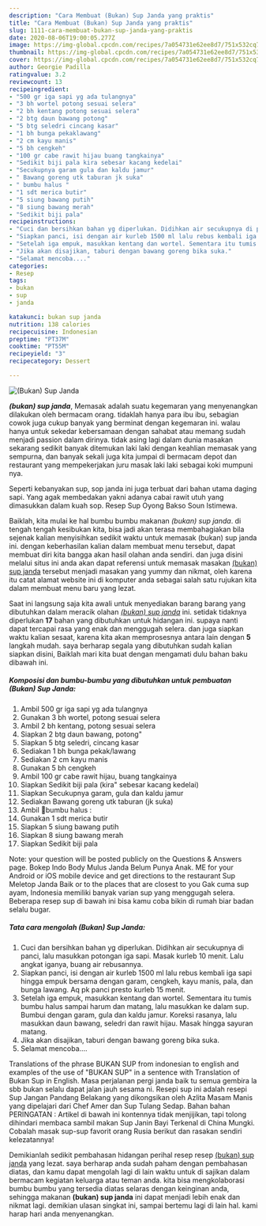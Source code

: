 ```yaml
---
description: "Cara Membuat (Bukan) Sup Janda yang praktis"
title: "Cara Membuat (Bukan) Sup Janda yang praktis"
slug: 1111-cara-membuat-bukan-sup-janda-yang-praktis
date: 2020-08-06T19:00:05.277Z
image: https://img-global.cpcdn.com/recipes/7a054731e62ee8d7/751x532cq70/bukan-sup-janda-foto-resep-utama.jpg
thumbnail: https://img-global.cpcdn.com/recipes/7a054731e62ee8d7/751x532cq70/bukan-sup-janda-foto-resep-utama.jpg
cover: https://img-global.cpcdn.com/recipes/7a054731e62ee8d7/751x532cq70/bukan-sup-janda-foto-resep-utama.jpg
author: Georgie Padilla
ratingvalue: 3.2
reviewcount: 13
recipeingredient:
- "500 gr iga sapi yg ada tulangnya"
- "3 bh wortel potong sesuai selera"
- "2 bh kentang potong sesuai selera"
- "2 btg daun bawang potong"
- "5 btg seledri cincang kasar"
- "1 bh bunga pekaklawang"
- "2 cm kayu manis"
- "5 bh cengkeh"
- "100 gr cabe rawit hijau buang tangkainya"
- "Sedikit biji pala kira sebesar kacang kedelai"
- "Secukupnya garam gula dan kaldu jamur"
- " Bawang goreng utk taburan jk suka"
- " bumbu halus "
- "1 sdt merica butir"
- "5 siung bawang putih"
- "8 siung bawang merah"
- "Sedikit biji pala"
recipeinstructions:
- "Cuci dan bersihkan bahan yg diperlukan. Didihkan air secukupnya di panci, lalu masukkan potongan iga sapi. Masak kurleb 10 menit. Lalu angkat iganya, buang air rebusannya."
- "Siapkan panci, isi dengan air kurleb 1500 ml lalu rebus kembali iga sapi hingga empuk bersama dengan garam, cengkeh, kayu manis, pala, dan bunga lawang. Aq pk panci presto kurleb 15 menit."
- "Setelah iga empuk, masukkan kentang dan wortel. Sementara itu tumis bumbu halus sampai harum dan matang, lalu masukkan ke dalam sup. Bumbui dengan garam, gula dan kaldu jamur. Koreksi rasanya, lalu masukkan daun bawang, seledri dan rawit hijau. Masak hingga sayuran matang."
- "Jika akan disajikan, taburi dengan bawang goreng bika suka."
- "Selamat mencoba...."
categories:
- Resep
tags:
- bukan
- sup
- janda

katakunci: bukan sup janda 
nutrition: 138 calories
recipecuisine: Indonesian
preptime: "PT37M"
cooktime: "PT55M"
recipeyield: "3"
recipecategory: Dessert

---
```



![(Bukan) Sup Janda](https://img-global.cpcdn.com/recipes/7a054731e62ee8d7/751x532cq70/bukan-sup-janda-foto-resep-utama.jpg)

<b><i>(bukan) sup janda</i></b>, Memasak adalah suatu kegemaran yang menyenangkan dilakukan oleh bermacam orang. tidaklah hanya para ibu ibu, sebagian cowok juga cukup banyak yang berminat dengan kegemaran ini. walau hanya untuk sekedar kebersamaan dengan sahabat atau memang sudah menjadi passion dalam dirinya. tidak asing lagi dalam dunia masakan sekarang sedikit banyak ditemukan laki laki dengan keahlian memasak yang sempurna, dan banyak sekali juga kita jumpai di bermacam depot dan restaurant yang mempekerjakan juru masak laki laki sebagai koki mumpuni nya.

Seperti kebanyakan sup, sop janda ini juga terbuat dari bahan utama daging sapi. Yang agak membedakan yakni adanya cabai rawit utuh yang dimasukkan dalam kuah sop. Resep Sup Oyong Bakso Soun Istimewa.

Baiklah, kita mulai ke hal bumbu bumbu makanan <i>(bukan) sup janda</i>. di tengah tengah kesibukan kita, bisa jadi akan terasa membahagiakan bila sejenak kalian menyisihkan sedikit waktu untuk memasak (bukan) sup janda ini. dengan keberhasilan kalian dalam membuat menu tersebut, dapat membuat diri kita bangga akan hasil olahan anda sendiri. dan juga disini melalui situs ini anda akan dapat referensi untuk memasak masakan <u>(bukan) sup janda</u> tersebut menjadi masakan yang yummy dan nikmat, oleh karena itu catat alamat website ini di komputer anda sebagai salah satu rujukan kita dalam membuat menu baru yang lezat.


Saat ini langsung saja kita awali untuk menyediakan barang barang yang dibutuhkan dalam meracik olahan <u><i>(bukan) sup janda</i></u> ini. setidak tidaknya diperlukan <b>17</b> bahan yang dibutuhkan untuk hidangan ini. supaya nanti dapat tercapai rasa yang enak dan menggugah selera. dan juga siapkan waktu kalian sesaat, karena kita akan memprosesnya antara lain dengan <b>5</b> langkah mudah. saya berharap segala yang dibutuhkan sudah kalian siapkan disini, Baiklah mari kita buat dengan mengamati dulu bahan baku dibawah ini.

<!--inarticleads1-->

##### Komposisi dan bumbu-bumbu yang dibutuhkan untuk pembuatan (Bukan) Sup Janda:

1. Ambil 500 gr iga sapi yg ada tulangnya
1. Gunakan 3 bh wortel, potong sesuai selera
1. Ambil 2 bh kentang, potong sesuai selera
1. Siapkan 2 btg daun bawang, potong&#34;
1. Siapkan 5 btg seledri, cincang kasar
1. Sediakan 1 bh bunga pekak/lawang
1. Sediakan 2 cm kayu manis
1. Gunakan 5 bh cengkeh
1. Ambil 100 gr cabe rawit hijau, buang tangkainya
1. Siapkan Sedikit biji pala (kira&#34; sebesar kacang kedelai)
1. Siapkan Secukupnya garam, gula dan kaldu jamur
1. Sediakan  Bawang goreng utk taburan (jk suka)
1. Ambil  🥔bumbu halus :
1. Gunakan 1 sdt merica butir
1. Siapkan 5 siung bawang putih
1. Siapkan 8 siung bawang merah
1. Siapkan Sedikit biji pala


Note: your question will be posted publicly on the Questions &amp; Answers page. Bokep Indo Body Mulus Janda Belum Punya Anak. ME for your Android or iOS mobile device and get directions to the restaurant Sup Meletop Janda Baik or to the places that are closest to you Gak cuma sup ayam, Indonesia memiliki banyak varian sup yang menggugah selera. Beberapa resep sup di bawah ini bisa kamu coba bikin di rumah biar badan selalu bugar. 

<!--inarticleads2-->

##### Tata cara mengolah (Bukan) Sup Janda:

1. Cuci dan bersihkan bahan yg diperlukan. Didihkan air secukupnya di panci, lalu masukkan potongan iga sapi. Masak kurleb 10 menit. Lalu angkat iganya, buang air rebusannya.
1. Siapkan panci, isi dengan air kurleb 1500 ml lalu rebus kembali iga sapi hingga empuk bersama dengan garam, cengkeh, kayu manis, pala, dan bunga lawang. Aq pk panci presto kurleb 15 menit.
1. Setelah iga empuk, masukkan kentang dan wortel. Sementara itu tumis bumbu halus sampai harum dan matang, lalu masukkan ke dalam sup. Bumbui dengan garam, gula dan kaldu jamur. Koreksi rasanya, lalu masukkan daun bawang, seledri dan rawit hijau. Masak hingga sayuran matang.
1. Jika akan disajikan, taburi dengan bawang goreng bika suka.
1. Selamat mencoba....


Translations of the phrase BUKAN SUP from indonesian to english and examples of the use of &#34;BUKAN SUP&#34; in a sentence with Translation of Bukan Sup in English. Masa perjalanan pergi janda baik tu semua gembira la sbb bukan selalu dapat jalan jauh sesama ni. Resepi sup ini adalah resepi Sup Jangan Pandang Belakang yang dikongsikan oleh Azlita Masam Manis yang dipelajari dari Chef Amer dan Sup Tulang Sedap. Bahan bahan PERINGATAN : Artikel di bawah ini kontennya tidak menjijikan, tapi tolong dihindari membaca sambil makan Sup Janin Bayi Terkenal di China Mungki. Cobalah masak sup-sup favorit orang Rusia berikut dan rasakan sendiri kelezatannya! 

Demikianlah sedikit pembahasan hidangan perihal resep resep <u>(bukan) sup janda</u> yang lezat. saya berharap anda sudah paham dengan pembahasan diatas, dan kamu dapat mengolah lagi di lain waktu untuk di sajikan dalam bermacam kegiatan keluarga atau teman anda. kita bisa mengkolaborasi bumbu bumbu yang tersedia diatas selaras dengan keinginan anda, sehingga makanan <b>(bukan) sup janda</b> ini dapat menjadi lebih enak dan nikmat lagi. demikian ulasan singkat ini, sampai bertemu lagi di lain hal. kami harap hari anda menyenangkan.
